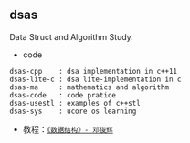 

## dsas
Data Struct and Algorithm Study.

 - code
```
dsas-cpp    : dsa implementation in c++11
dsas-lite-c : dsa lite-implementation in c
dsas-ma     : mathematics and algorithm
dsas-code   : code pratice
dsas-usestl : examples of c++stl
dsas-sys    : ucore os learning
```

 - 教程：[`《数据结构》- 邓俊辉`](http://www.xuetangx.com/courses/TsinghuaX/30240184X/2014_T2/about?Spam=3)

